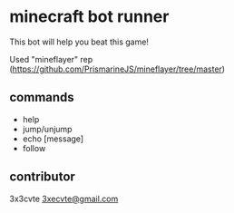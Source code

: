 # minecraft bot runner

This bot will help you beat this game!

Used "mineflayer" rep (https://github.com/PrismarineJS/mineflayer/tree/master)

## commands
- help
- jump/unjump
- echo [message]
- follow

## contributor
3x3cvte 3xecvte@gmail.com